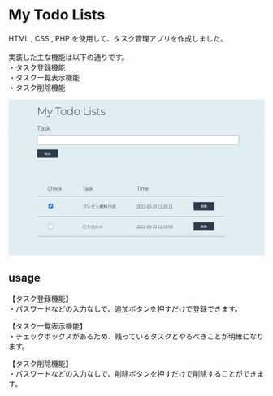 # My Todo Lists
HTML , CSS  , PHP を使用して、タスク管理アプリを作成しました。<br>
<br>
実装した主な機能は以下の通りです。<br>
・タスク登録機能<br>
・タスク一覧表示機能<br>
・タスク削除機能<br>

![uploads](./uploads/readme-todo.png)

## usage
【タスク登録機能】<br>
・パスワードなどの入力なしで、追加ボタンを押すだけで登録できます。

【タスク一覧表示機能】<br>
・チェックボックスがあるため、残っているタスクとやるべきことが明確になります。

【タスク削除機能】<br>
・パスワードなどの入力なしで、削除ボタンを押すだけで削除することができます。
